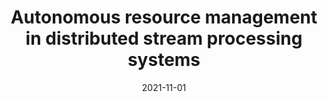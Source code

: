 ---
title: "Autonomous resource management in distributed stream processing systems"
collection: publications
category: conferences
permalink: /publication/2021-autonomous-resource-management
#excerpt: 'This paper is about the number 1. The number 2 is left for future work.'
date: 2021-11-01
#venue: 'Proceedings of the 22nd International Middleware Conference: Doctoral Symposium'
#slidesurl: 'http://pratyushagnihotri.github.io/files/slides1.pdf'
paperurl: 'http://pratyushagnihotri.github.io/files/autonomous.pdf'
bibtexurl: 'http://pratyushagnihotri.github.io/files/autonomous.bib'
citation: '<b>Agnihotri, Pratyush</b>. (2021). &quot;Autonomous resource management in distributed stream processing systems.&quot; <i>Proceedings of the 22nd International Middleware Conference: Doctoral Symposium</i>.'

---